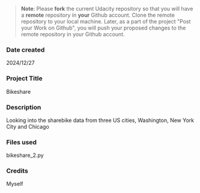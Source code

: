 >**Note**: Please **fork** the current Udacity repository so that you will have a **remote** repository in **your** Github account. Clone the remote repository to your local machine. Later, as a part of the project "Post your Work on Github", you will push your proposed changes to the remote repository in your Github account.

### Date created
2024/12/27

### Project Title
Bikeshare

### Description
Looking into the sharebike data from three US cities, Washington, New York City and Chicago

### Files used
bikeshare_2.py

### Credits
Myself

